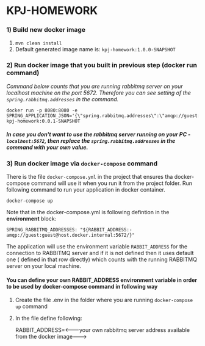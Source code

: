 # KPJ-HOMEWORK

### 1) Build new docker image

1. `mvn clean install`
2. Default generated image name is: `kpj-homework:1.0.0-SNAPSHOT`

### 2) Run docker image that you built in previous step (docker run command)

<i>Command below counts that you are running rabbitmq server on your localhost machine on the port 5672. Therefore you can see setting of
the `spring.rabbitmq.addresses` in the command.</i>

    docker run -p 8080:8080 -e SPRING_APPLICATION_JSON='{\"spring.rabbitmq.addresses\":\"amqp://guest:guest@host.docker.internal\"}' kpj-homework:0.0.1-SNAPSHOT

##### In case you don't want to use the rabbitmq server running on your PC - `localhost:5672`, then replace the `spring.rabbitmq.addresses` in the command with your own value.

### 3) Run docker image via `docker-compose` command

There is the file `docker-compose.yml` in the project that ensures tha docker-compose command will use it when you run it from the project folder. Run following
command to run your application in docker container.

    docker-compose up

Note that in the docker-compose.yml is following defintion in the <b>environment</b> block:

    SPRING_RABBITMQ_ADDRESSES: "${RABBIT_ADDRESS:-amqp://guest:guest@host.docker.internal:5672/}"

The application will use the environment variable `RABBIT_ADDRESS` for the connection to RABBITMQ server and if it is not defined then it uses default one (
defined in that row directly) which counts with the running RABBITMQ server on your local machine.

#### You can define your own RABBIT_ADDRESS environment variable in order to be used by docker-compose command in following way

1. Create the file .env in the folder where you are running `docker-compose up` command
2. In the file define following:

    RABBIT_ADDRESS=<---your own rabbitmq server address available from the docker image--->
